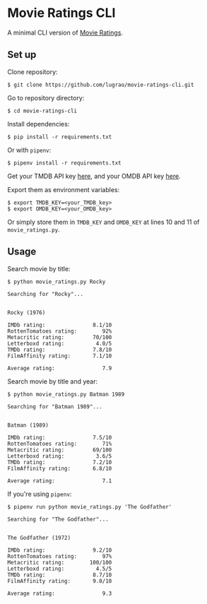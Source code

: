 # Movie Ratings CLI

A minimal CLI version of [Movie Ratings](https://movie-ratings.vercel.app/).

## Set up

Clone repository:

```
$ git clone https://github.com/lugrao/movie-ratings-cli.git
```

Go to repository directory:

```
$ cd movie-ratings-cli
```

Install dependencies:

```
$ pip install -r requirements.txt
```

Or with `pipenv`:

```
$ pipenv install -r requirements.txt
```

Get your TMDB API key [here](https://developers.themoviedb.org/3/getting-started/introduction), 
and your OMDB API key [here](http://www.omdbapi.com/apikey.aspx).

Export them as environment variables:

```
$ export TMDB_KEY=<your_TMDB_key>
$ export OMDB_KEY=<your_OMDB_key>
```

Or simply store them in `TMDB_KEY` and `OMDB_KEY` at lines 10 and 11 of `movie_ratings.py`.

## Usage

Search movie by title:

```
$ python movie_ratings.py Rocky

Searching for "Rocky"...


Rocky (1976)

IMDb rating:               8.1/10
RottenTomatoes rating:        92%
Metacritic rating:         70/100
Letterboxd rating:          4.0/5
TMDb rating:               7.8/10
FilmAffinity rating:       7.1/10

Average rating:               7.9
```

Search movie by title and year:

```
$ python movie_ratings.py Batman 1989

Searching for "Batman 1989"...


Batman (1989)

IMDb rating:               7.5/10
RottenTomatoes rating:        71%
Metacritic rating:         69/100
Letterboxd rating:          3.6/5
TMDb rating:               7.2/10
FilmAffinity rating:       6.8/10

Average rating:               7.1
```

If you're using `pipenv`:

```
$ pipenv run python movie_ratings.py 'The Godfather'

Searching for "The Godfather"...


The Godfather (1972)

IMDb rating:               9.2/10
RottenTomatoes rating:        97%
Metacritic rating:        100/100
Letterboxd rating:          4.5/5
TMDb rating:               8.7/10
FilmAffinity rating:       9.0/10

Average rating:               9.3
```
